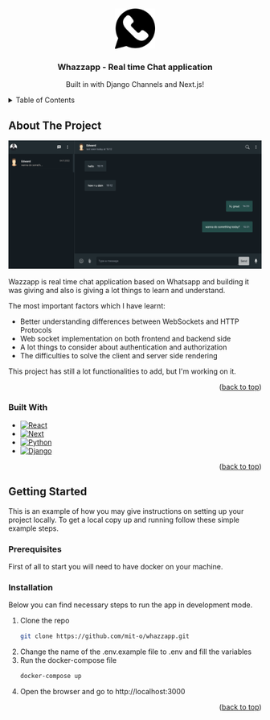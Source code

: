 <a name="readme-top"></a>

<!-- PROJECT LOGO -->
<br />
<div align="center">
  <a href="https://github.com/mit-o/whazzapp">
    <img src="client/public/favicon/android-chrome-192x192.png" alt="Logo" width="80" height="80">
  </a>

  <h3 align="center">Whazzapp - Real time Chat application</h3>

  <p align="center">
    Built in with Django Channels and Next.js!
    <br />
  </p>
</div>

<!-- TABLE OF CONTENTS -->
<details>
  <summary>Table of Contents</summary>
  <ol>
    <li>
      <a href="#about-the-project">About The Project</a>
      <ul>
        <li><a href="#built-with">Built With</a></li>
      </ul>
    </li>
    <li>
      <a href="#getting-started">Getting Started</a>
      <ul>
        <li><a href="#prerequisites">Prerequisites</a></li>
        <li><a href="#installation">Installation</a></li>
      </ul>
    </li>
  </ol>
</details>

<!-- ABOUT THE PROJECT -->

## About The Project

[![App intro][app-intro]](https://github.com/mit-o/whazzapp)

Wazzapp is real time chat application based on Whatsapp and building it was giving and also is giving a lot things to learn and understand.

The most important factors which I have learnt:

- Better understanding differences between WebSockets and HTTP Protocols
- Web socket implementation on both frontend and backend side
- A lot things to consider about authentication and authorization
- The difficulties to solve the client and server side rendering

This project has still a lot functionalities to add, but I'm working on it.

<p align="right">(<a href="#readme-top">back to top</a>)</p>

### Built With

- [![React][react.js]][react-url]
- [![Next][next.js]][next-url]
- [![Python][python]][python-url]
- [![Django][django]][django-url]

<p align="right">(<a href="#readme-top">back to top</a>)</p>

<!-- GETTING STARTED -->

## Getting Started

This is an example of how you may give instructions on setting up your project locally. To get a local copy up and running follow these simple example steps.

### Prerequisites

First of all to start you will need to have docker on your machine.

### Installation

Below you can find necessary steps to run the app in development mode.

1. Clone the repo
   ```sh
   git clone https://github.com/mit-o/whazzapp.git
   ```
2. Change the name of the .env.example file to .env and fill the variables
3. Run the docker-compose file
   ```sh
   docker-compose up
   ```
4. Open the browser and go to http://localhost:3000

<p align="right">(<a href="#readme-top">back to top</a>)</p>

<!-- MARKDOWN LINKS & IMAGES -->

[license-shield]: https://img.shields.io/github/license/othneildrew/Best-README-Template.svg?style=for-the-badge
[license-url]: #
[linkedin-shield]: https://img.shields.io/badge/-LinkedIn-black.svg?style=for-the-badge&logo=linkedin&colorB=555
[linkedin-url]: https://linkedin.com/in/sebastian-tarczynski
[app-intro]: intro/app-intro.png
[next.js]: https://img.shields.io/badge/next.js-000000?style=for-the-badge&logo=nextdotjs&logoColor=white
[next-url]: https://nextjs.org/
[react.js]: https://img.shields.io/badge/React-20232A?style=for-the-badge&logo=react&logoColor=61DAFB
[react-url]: https://reactjs.org/
[python]: https://img.shields.io/badge/Python-14354C?style=for-the-badge&logo=python&logoColor=white
[python-url]: https://www.python.org/
[django]: https://img.shields.io/badge/Django-092E20?style=for-the-badge&logo=django&logoColor=white
[django-url]: https://www.djangoproject.com/
